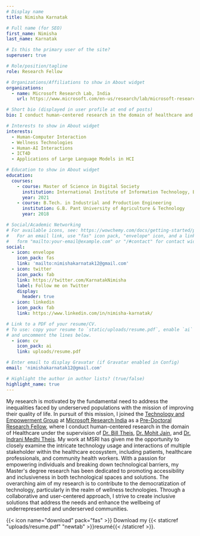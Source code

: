 ```yaml
---
# Display name
title: Nimisha Karnatak

# Full name (for SEO)
first_name: Nimisha
last_name: Karnatak

# Is this the primary user of the site?
superuser: true

# Role/position/tagline
role: Research Fellow

# Organizations/Affiliations to show in About widget
organizations:
  - name: Microsoft Research Lab, India
    url: https://www.microsoft.com/en-us/research/lab/microsoft-research-india/

# Short bio (displayed in user profile at end of posts)
bio: I conduct human-centered research in the domain of healthcare and accessibility.

# Interests to show in About widget
interests:
  - Human-Computer Interaction
  - Wellness Technologies
  - Human-AI Interactions
  - ICT4D
  - Applications of Large Language Models in HCI

# Education to show in About widget
education:
  courses:
    - course: Master of Science in Digital Society
      institution: International Institute of Information Technology, Bangalore
      year: 2021
    - course: B.Tech. in Industrial and Production Engineering
      institution: G.B. Pant University of Agriculture & Technology
      year: 2018

# Social/Academic Networking
# For available icons, see: https://wowchemy.com/docs/getting-started/page-builder/#icons
#   For an email link, use "fas" icon pack, "envelope" icon, and a link in the
#   form "mailto:your-email@example.com" or "/#contact" for contact widget.
social:
  - icon: envelope
    icon_pack: fas
    link: 'mailto:nimishakarnatak12@gmail.com'
  - icon: twitter
    icon_pack: fab
    link: https://twitter.com/KarnatakNimisha
    label: Follow me on Twitter
    display:
      header: true
  - icon: linkedin
    icon_pack: fab
    link: https://www.linkedin.com/in/nimisha-karnatak/

# Link to a PDF of your resume/CV.
# To use: copy your resume to `static/uploads/resume.pdf`, enable `ai` icons in `params.yaml`,
# and uncomment the lines below.
  - icon: cv
    icon_pack: ai
    link: uploads/resume.pdf

# Enter email to display Gravatar (if Gravatar enabled in Config)
email: 'nimishakarnatak12@gmail.com'

# Highlight the author in author lists? (true/false)
highlight_name: true
---
```


My research is motivated by the fundamental need to address the inequalities faced by underserved populations with the mission of improving their quality of life. In pursuit of this mission, I joined the [Technology and Empowerment Group](https://www.microsoft.com/en-us/research/theme/technology-and-empowerment/) at [Microsoft Research India](https://www.microsoft.com/en-us/research/lab/microsoft-research-india/) as a [Pre-Doctoral Research Fellow](https://www.microsoft.com/en-us/research/academic-program/research-fellows-program-at-microsoft-research-india/), where I conduct human-centered research in the domain of Healthcare under the supervision of [Dr. Bill Theis](https://en.wikipedia.org/wiki/Bill_Thies), [Dr. Mohit Jain](https://www.microsoft.com/en-us/research/people/mohja/), and [Dr. Indrani Medhi Theis](https://www.microsoft.com/en-us/research/people/indranim/). My work at MSRI has given me the opportunity to closely examine the intricate technology usage and interactions of multiple stakeholder within the healthcare ecosystem, including patients, healthcare professionals, and community health workers. With a passion for empowering individuals and breaking down technological barriers, my Master's degree research has been dedicated to promoting accessibility and inclusiveness in both technological spaces and solutions. The overarching aim of my research is to contribute to the democratization of technology, particularly in the realm of wellness technologies. Through a collaborative and user-centered approach, I strive to create inclusive solutions that address the needs and enhance the wellbeing of underrepresented and underserved communities. 

{{< icon name="download" pack="fas" >}} Download my {{< staticref "uploads/resume.pdf" "newtab" >}}resumé{{< /staticref >}}.
